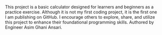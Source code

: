 This project is a basic calculator designed for learners and beginners as a practice exercise.
Although it is not my first coding project, it is the first one I am publishing on GitHub.
I encourage others to explore, share, and utilize this project to enhance their foundational programming skills.
Authored by Engineer Asim Ghani Ansari.
